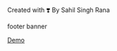 Created with ❣️ By Sahil Singh Rana

footer banner

[Demo](https://sahilsinghrana.github.io/madeByMeBanner/)
